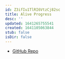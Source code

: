 ```yaml
---
id: Z3ifIu1TlRI6VtzCj82sc
title: Alive Progress
desc: ''
updated: 1641265755541
created: 1641105063844
stub: false
isDir: false
---
```


- [GitHub Repo](https://github.com/rsalmei/alive-progress)

